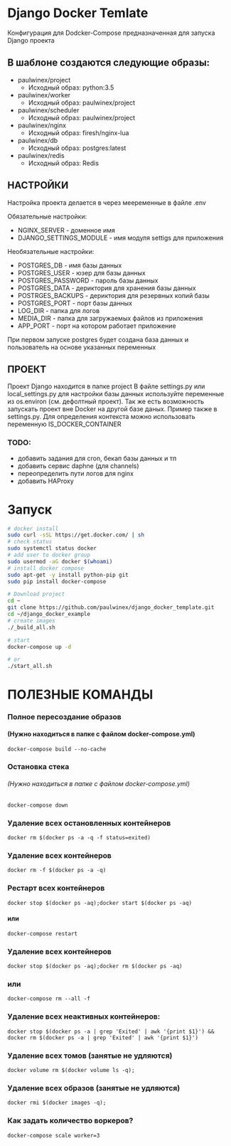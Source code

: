 
# Django Docker Temlate
Конфигурация для Dodcker-Compose предназначенная для запуска Django проекта

## В шаблоне создаются следующие образы:

- paulwinex/project
    - Исходный образ: python:3.5
- paulwinex/worker
    - Исходный образ: paulwinex/project
- paulwinex/scheduler
    - Исходный образ: paulwinex/project
- paulwinex/nginx
    - Исходный образ: firesh/nginx-lua
- paulwinex/db
    - Исходный образ: postgres:latest
- paulwinex/redis
    - Исходный образ: Redis


## НАСТРОЙКИ

Настройка проекта делается в через мееременные в файле .env

Обязательные настройки:

- NGINX_SERVER - доменное имя
- DJANGO_SETTINGS_MODULE - имя модуля settigs для приложения

Необязательные настройки:

- POSTGRES_DB - имя базы данных 
- POSTGRES_USER - юзер для базы данных
- POSTGRES_PASSWORD - пароль базы данных
- POSTGRES_DATA - дериктория для хранения базы данных
- POSTRGES_BACKUPS - дериктория для резервных копий базы
- POSTGRES_PORT - порт базы данных
- LOG_DIR - папка для логов
- MEDIA_DIR - папка для загружаемых файлов из приложения
- APP_PORT - порт на котором работает приложение

При первом запуске postgres будет создана база данных и пользователь на основе указанных переменных

## ПРОЕКТ

Проект Django находится в папке project
В файле settings.py или local_settings.py для настройки базы данных используйте переменные из os.environ (см. дефолтный проект).
Так же есть возможность запускать проект вне Docker на другой базе даных. Пример также в settings.py. Для определения контекста можно использовать переменную IS_DOCKER_CONTAINER

### TODO:

- добавить задания для cron, бекап базы данных и тп
- добавить сервис daphne (для channels)
- переопределить пути логов для nginx
- добавить HAProxy

# Запуск

```bash 
# docker install
sudo curl -sSL https://get.docker.com/ | sh
# check status
sudo systemctl status docker
# add user to docker group
sudo usermod -aG docker $(whoami)
# install docker compose
sudo apt-get -y install python-pip git
sudo pip install docker-compose

# Download project
cd ~
git clone https://github.com/paulwinex/django_docker_template.git
cd ~/django_docker_example
# create images
./_build_all.sh

# start
docker-compose up -d

# or
./start_all.sh
```


# ПОЛЕЗНЫЕ КОМАНДЫ


### Полное пересоздание образов
#### (Нужно находиться в папке с файлом docker-compose.yml)

```
docker-compose build --no-cache
```

### Остановка стека
###### (Нужно находиться в папке с файлом docker-compose.yml)
```
docker-compose down
```

### Удаление всех остановленных контейнеров
```
docker rm $(docker ps -a -q -f status=exited)
```

### Удаление всех контейнеров
```
docker rm -f $(docker ps -a -q)
```

### Рестарт всех контейнеров
```
docker stop $(docker ps -aq);docker start $(docker ps -aq)
```
#### или
```
docker-compose restart
```

### Удаление всех контейнеров
```
docker stop $(docker ps -aq);docker rm $(docker ps -aq)
```
### или
```
docker-compose rm --all -f
```

### Удаление всех неактивных контейнеров:
```
docker stop $(docker ps -a | grep 'Exited' | awk '{print $1}') && docker rm $(docker ps -a | grep 'Exited' | awk '{print $1}')
```

### Удаление всех томов (занятые не удляются) 
```
docker volume rm $(docker volume ls -q);
```

### Удаление всех образов (занятые не удляются) 
```
docker rmi $(docker images -q);
```

### Как задать количество воркеров?
```
docker-compose scale worker=3
```
